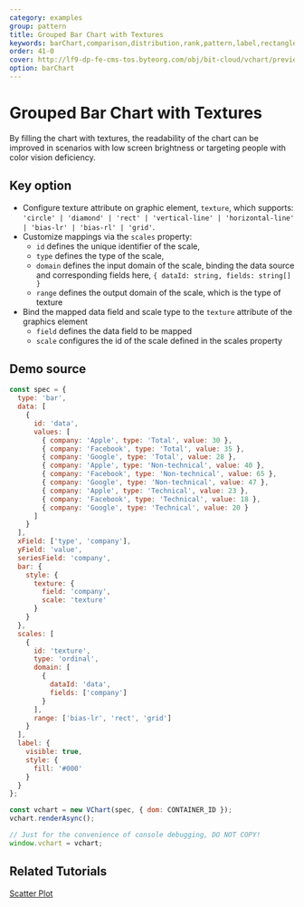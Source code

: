 ```yaml
---
category: examples
group: pattern
title: Grouped Bar Chart with Textures
keywords: barChart,comparison,distribution,rank,pattern,label,rectangle
order: 41-0
cover: http://lf9-dp-fe-cms-tos.byteorg.com/obj/bit-cloud/vchart/preview/pattern/accessible-column.png
option: barChart
---
```


# Grouped Bar Chart with Textures

By filling the chart with textures, the readability of the chart can be improved in scenarios with low screen brightness or targeting people with color vision deficiency.

## Key option

- Configure texture attribute on graphic element, `texture`, which supports: `'circle' | 'diamond' | 'rect' | 'vertical-line' | 'horizontal-line' | 'bias-lr' | 'bias-rl' | 'grid'`.
- Customize mappings via the `scales` property:
  - `id` defines the unique identifier of the scale,
  - `type` defines the type of the scale,
  - `domain` defines the input domain of the scale, binding the data source and corresponding fields here, `{ dataId: string, fields: string[] }`
  - `range` defines the output domain of the scale, which is the type of texture
- Bind the mapped data field and scale type to the `texture` attribute of the graphics element
  - `field` defines the data field to be mapped
  - `scale` configures the id of the scale defined in the scales property

## Demo source

```javascript livedemo
const spec = {
  type: 'bar',
  data: [
    {
      id: 'data',
      values: [
        { company: 'Apple', type: 'Total', value: 30 },
        { company: 'Facebook', type: 'Total', value: 35 },
        { company: 'Google', type: 'Total', value: 28 },
        { company: 'Apple', type: 'Non-technical', value: 40 },
        { company: 'Facebook', type: 'Non-technical', value: 65 },
        { company: 'Google', type: 'Non-technical', value: 47 },
        { company: 'Apple', type: 'Technical', value: 23 },
        { company: 'Facebook', type: 'Technical', value: 18 },
        { company: 'Google', type: 'Technical', value: 20 }
      ]
    }
  ],
  xField: ['type', 'company'],
  yField: 'value',
  seriesField: 'company',
  bar: {
    style: {
      texture: {
        field: 'company',
        scale: 'texture'
      }
    }
  },
  scales: [
    {
      id: 'texture',
      type: 'ordinal',
      domain: [
        {
          dataId: 'data',
          fields: ['company']
        }
      ],
      range: ['bias-lr', 'rect', 'grid']
    }
  ],
  label: {
    visible: true,
    style: {
      fill: '#000'
    }
  }
};

const vchart = new VChart(spec, { dom: CONTAINER_ID });
vchart.renderAsync();

// Just for the convenience of console debugging, DO NOT COPY!
window.vchart = vchart;
```

## Related Tutorials

[Scatter Plot](link)
